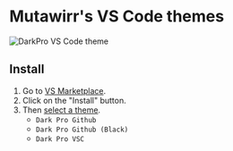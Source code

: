 # Mutawirr's VS Code themes

![DarkPro VS Code theme](https://tnmjsrgwikprvlmuruvu.supabase.co/storage/v1/object/public/images//1752399562863.png)

## Install

1. Go to [VS Marketplace](https://marketplace.visualstudio.com/items?itemName=Mutawirr.dark-pro-vscode-default).
2. Click on the "Install" button.
3. Then [select a theme](https://code.visualstudio.com/docs/getstarted/themes#_selecting-the-color-theme).
   - `Dark Pro Github`
   - `Dark Pro Github (Black)`
   - `Dark Pro VSC`
